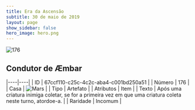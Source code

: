 ```yaml
---
title: Era da Ascensão
subtitle: 30 de maio de 2019
layout: page
show_sidebar: false
hero_image: hero.png
---
```


![176](https://cdn.keyforgegame.com/media/card_front/pt/435_176_V87C3G566W5H_pt.png)

## Condutor de Æmbar

|----|----|
| ID | 67ccf110-c25c-4c2c-aba4-c001bd250a51 |
| Número | 176 |
| Casa | ![Mars](https://archonarcana.com/images/thumb/d/de/Mars.png/22px-Mars.png "Marte") |
| Tipo | Artefato |
| Atributos | Item |
| Texto | Após uma criatura inimiga coletar, se for a primeira vez em que uma criatura coleta neste turno, atordoe-a. |
| Raridade | Incomum |
